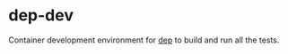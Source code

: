 dep-dev
=======

Container development environment for [dep](https://github.com/golang/dep) to
build and run all the tests.
